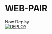 # WEB-PAIR


Now Deploy
    <br>
<a href='https://koyeb.com/new?template=https://github.com/Qadeer-bhai/MyWebPair' target="_blank"><img alt='DEPLOY' src='https://img.shields.io/badge/-DEPLOY-black?style=for-the-badge&logo=koyeb&logoColor=white'/>
